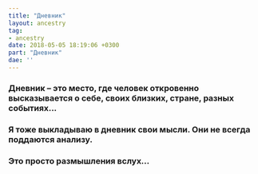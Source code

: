 ```yaml
---
title: "Дневник"
layout: ancestry
tag:
- ancestry
date: 2018-05-05 18:19:06 +0300
part: "Дневник"
dae: ''
---
```

### **Дневник – это место, где человек откровенно высказывается о себе, своих близких, стране, разных событиях...**

### **Я тоже выкладываю в дневник свои мысли. Они не всегда поддаются анализу.**

### **Это просто размышления вслух...**